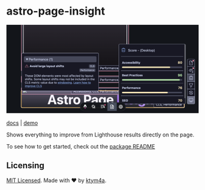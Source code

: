 # astro-page-insight

![](https://raw.githubusercontent.com/ktym4a/astro-page-insight/main/.github/demo.png)

[docs](https://astro-page-insight.pages.dev/) | [demo](https://astro-page-insight.pages.dev/demo)

Shows everything to improve from Lighthouse results directly on the page.

To see how to get started, check out the [package README](./package/README.md)

## Licensing

[MIT Licensed](./LICENSE). Made with ❤️ by [ktym4a](https://github.com/ktym4a).
